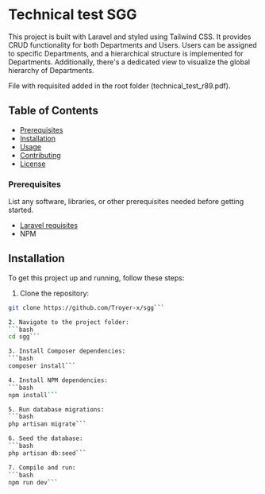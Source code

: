 # Technical test SGG

This project is built with Laravel and styled using Tailwind CSS. It provides CRUD functionality for both Departments and Users. Users can be assigned to specific Departments, and a hierarchical structure is implemented for Departments. Additionally, there's a dedicated view to visualize the global hierarchy of Departments.

File with requisited added in the root folder (technical_test_r89.pdf).

## Table of Contents

- [Prerequisites](#prerequisites)
- [Installation](#installation)
- [Usage](#usage)
- [Contributing](#contributing)
- [License](#license)

### Prerequisites

List any software, libraries, or other prerequisites needed before getting started.

- [Laravel requisites](https://laravel.com/docs/10.x/deployment#server-requirements)
- NPM


## Installation

To get this project up and running, follow these steps:


1. Clone the repository:
```bash
git clone https://github.com/Troyer-x/sgg```

2. Navigate to the project folder:
```bash
cd sgg```

3. Install Composer dependencies:
```bash
composer install```

4. Install NPM dependencies:
```bash
npm install```

5. Run database migrations:
```bash
php artisan migrate```

6. Seed the database:
```bash
php artisan db:seed```

7. Compile and run:
```bash
npm run dev```
